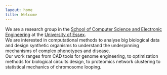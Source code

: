 ```yaml
---
layout: home
title: Welcome
---
```

We are a research group in the [School of Computer Science and Electronic Engineering](http://www.essex.ac.uk/csee)
at the [University of Essex](http://www.essex.ac.uk).  
We are interested in computational methods to analyse big biological data and design synthetic organisms to understand the underpinning mechanisms of complex phenotypes and disease.  
Our work ranges from CAD tools for genome engineering, to optimization methods
for biological circuits design, to proteomics network clustering
to statistical mechanics of chromosome looping.  
